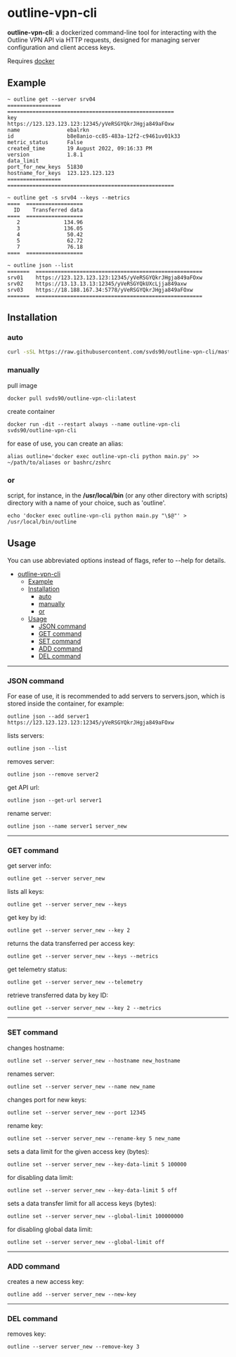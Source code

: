 # outline-vpn-cli
**outline-vpn-cli**: a dockerized command-line tool for interacting with the Outline VPN API via HTTP requests, designed for managing server configuration and client access keys.

Requires [docker](https://www.docker.com/)

## Example

```
~ outline get --server srv04
=================  =====================================================
key                https://123.123.123.123:12345/yVeRSGYQkrJHgja849aFOxw
name               ebalrkn
id                 b8e8anio-cc85-483a-12f2-c9461uv01k33
metric_status      False
created_time       19 August 2022, 09:16:33 PM
version            1.8.1
data_limit
port_for_new_keys  51830
hostname_for_keys  123.123.123.123
=================  =====================================================

~ outline get -s srv04 --keys --metrics
====  ==================
  ID    Transferred data
====  ==================
   2              134.96
   3              136.05
   4               50.42
   5               62.72
   7               76.18
====  ==================

~ outline json --list
=======  =====================================================
srv01    https://123.123.123.123:12345/yVeRSGYQkrJHgja849aFOxw
srv02    https://13.13.13.13:12345/yVeRSGYQkUXcLjja849axw
srv03    https://18.188.167.34:5778/yVeRSGYQkrJHgja849aFOxw
=======  =====================================================
```


## Installation

### auto

```bash
curl -sSL https://raw.githubusercontent.com/svds90/outline-vpn-cli/master/setup.sh | sudo bash
```
### manually
pull image
```
docker pull svds90/outline-vpn-cli:latest
```
create container
```
docker run -dit --restart always --name outline-vpn-cli svds90/outline-vpn-cli
```
for ease of use, you can create an alias:
```
alias outline='docker exec outline-vpn-cli python main.py' >> ~/path/to/aliases or bashrc/zshrc
```

### or 

script, for instance, in the **/usr/local/bin** (or any other directory with scripts) directory with a name of your choice, such as 'outline'.
```
echo 'docker exec outline-vpn-cli python main.py "\$@"' > /usr/local/bin/outline
```

## Usage

You can use abbreviated options instead of flags, refer to --help for details.

- [outline-vpn-cli](#outline-vpn-cli)
  - [Example](#example)
  - [Installation](#installation)
    - [auto](#auto)
    - [manually](#manually)
    - [or](#or)
  - [Usage](#usage)
    - [JSON command](#json-command)
    - [GET command](#get-command)
    - [SET command](#set-command)
    - [ADD command](#add-command)
    - [DEL command](#del-command)

___

### JSON command

For ease of use, it is recommended to add servers to servers.json, which is stored inside the container, for example:

```
outline json --add server1 https://123.123.123.123:12345/yVeRSGYQkrJHgja849aFOxw
```

lists servers:
```
outline json --list
```

removes server:
```
outline json --remove server2
```

get API url:
```
outline json --get-url server1
```

rename server:
```
outline json --name server1 server_new
```
_____
### GET command

get server info:
```
outline get --server server_new
```

lists all keys:
```
outline get --server server_new --keys
```

get key by id:
```
outline get --server server_new --key 2
```

returns the data transferred per access key:
```
outline get --server server_new --keys --metrics
```

get telemetry status:
```
outline get --server server_new --telemetry
```

retrieve transferred data by key ID:
```
outline get --server server_new --key 2 --metrics
```
____
### SET command

changes hostname:
```
outline set --server server_new --hostname new_hostname
```

renames server:
```
outline set --server server_new --name new_name
```

changes port for new keys:
```
outline set --server server_new --port 12345
```

rename key:
```
outline set --server server_new --rename-key 5 new_name
```

sets a data limit for the given access key (bytes):
```
outline set --server server_new --key-data-limit 5 100000
```

for disabling data limit:
```
outline set --server server_new --key-data-limit 5 off
```

sets a data transfer limit for all access keys (bytes):
```
outline set --server server_new --global-limit 100000000
```

for disabling global data limit:
```
outline set --server server_new --global-limit off
```

____

### ADD command

creates a new access key:
```
outline add --server server_new --new-key
```

____

### DEL command

removes key:
```
outline --server server_new --remove-key 3
```